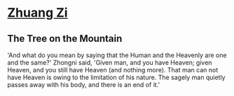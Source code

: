 [Zhuang Zi](http://ctext.org/zhuangzi)
=========================

The Tree on the Mountain
-------------------------	
'And what do you mean by saying that the Human and the Heavenly are one and the same?' Zhongni said, 'Given man, and you have Heaven; given Heaven, and you still have Heaven (and nothing more). That man can not have Heaven is owing to the limitation of his nature. The sagely man quietly passes away with his body, and there is an end of it.'